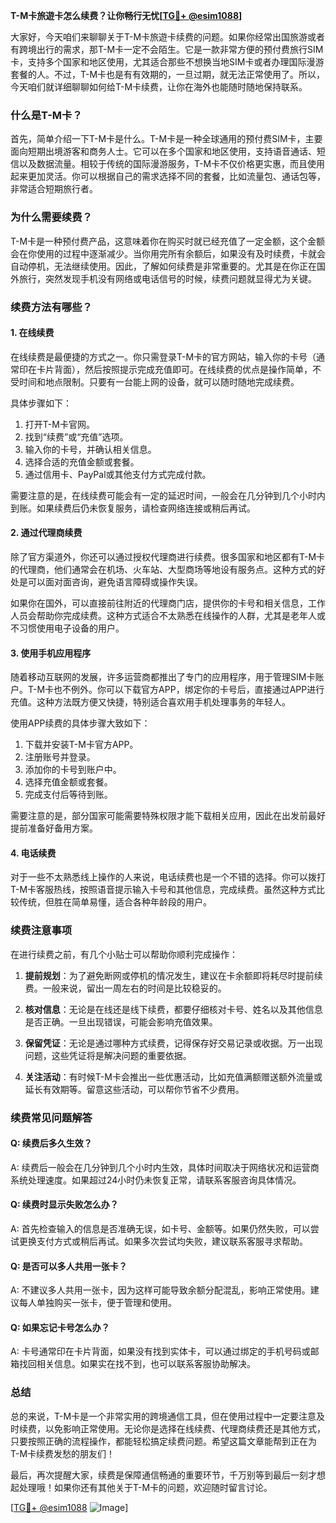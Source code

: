 **T-M卡旅遊卡怎么续费？让你畅行无忧[[TG💪+ @esim1088](https://t.me/s/esim1088)]**

大家好，今天咱们来聊聊关于T-M卡旅遊卡续费的问题。如果你经常出国旅游或者有跨境出行的需求，那T-M卡一定不会陌生。它是一款非常方便的预付费旅行SIM卡，支持多个国家和地区使用，尤其适合那些不想换当地SIM卡或者办理国际漫游套餐的人。不过，T-M卡也是有有效期的，一旦过期，就无法正常使用了。所以，今天咱们就详细聊聊如何给T-M卡续费，让你在海外也能随时随地保持联系。

### **什么是T-M卡？**

首先，简单介绍一下T-M卡是什么。T-M卡是一种全球通用的预付费SIM卡，主要面向短期出境游客和商务人士。它可以在多个国家和地区使用，支持语音通话、短信以及数据流量。相较于传统的国际漫游服务，T-M卡不仅价格更实惠，而且使用起来更加灵活。你可以根据自己的需求选择不同的套餐，比如流量包、通话包等，非常适合短期旅行者。

### **为什么需要续费？**

T-M卡是一种预付费产品，这意味着你在购买时就已经充值了一定金额，这个金额会在你使用的过程中逐渐减少。当你用完所有余额后，如果没有及时续费，卡就会自动停机，无法继续使用。因此，了解如何续费是非常重要的。尤其是在你正在国外旅行，突然发现手机没有网络或电话信号的时候，续费问题就显得尤为关键。

### **续费方法有哪些？**

#### **1. 在线续费**
在线续费是最便捷的方式之一。你只需登录T-M卡的官方网站，输入你的卡号（通常印在卡片背面），然后按照提示完成充值即可。在线续费的优点是操作简单，不受时间和地点限制。只要有一台能上网的设备，就可以随时随地完成续费。

具体步骤如下：
1. 打开T-M卡官网。
2. 找到“续费”或“充值”选项。
3. 输入你的卡号，并确认相关信息。
4. 选择合适的充值金额或套餐。
5. 通过信用卡、PayPal或其他支付方式完成付款。

需要注意的是，在线续费可能会有一定的延迟时间，一般会在几分钟到几个小时内到账。如果续费后仍未恢复服务，请检查网络连接或稍后再试。

#### **2. 通过代理商续费**
除了官方渠道外，你还可以通过授权代理商进行续费。很多国家和地区都有T-M卡的代理商，他们通常会在机场、火车站、大型商场等地设有服务点。这种方式的好处是可以面对面咨询，避免语言障碍或操作失误。

如果你在国外，可以直接前往附近的代理商门店，提供你的卡号和相关信息，工作人员会帮助你完成续费。这种方式适合不太熟悉在线操作的人群，尤其是老年人或不习惯使用电子设备的用户。

#### **3. 使用手机应用程序**
随着移动互联网的发展，许多运营商都推出了专门的应用程序，用于管理SIM卡账户。T-M卡也不例外。你可以下载官方APP，绑定你的卡号后，直接通过APP进行充值。这种方法既方便又快捷，特别适合喜欢用手机处理事务的年轻人。

使用APP续费的具体步骤大致如下：
1. 下载并安装T-M卡官方APP。
2. 注册账号并登录。
3. 添加你的卡号到账户中。
4. 选择充值金额或套餐。
5. 完成支付后等待到账。

需要注意的是，部分国家可能需要特殊权限才能下载相关应用，因此在出发前最好提前准备好备用方案。

#### **4. 电话续费**
对于一些不太熟悉线上操作的人来说，电话续费也是一个不错的选择。你可以拨打T-M卡客服热线，按照语音提示输入卡号和其他信息，完成续费。虽然这种方式比较传统，但胜在简单易懂，适合各种年龄段的用户。

### **续费注意事项**

在进行续费之前，有几个小贴士可以帮助你顺利完成操作：

1. **提前规划**：为了避免断网或停机的情况发生，建议在卡余额即将耗尽时提前续费。一般来说，留出一周左右的时间是比较稳妥的。

2. **核对信息**：无论是在线还是线下续费，都要仔细核对卡号、姓名以及其他信息是否正确。一旦出现错误，可能会影响充值效果。

3. **保留凭证**：无论是通过哪种方式续费，记得保存好交易记录或收据。万一出现问题，这些凭证将是解决问题的重要依据。

4. **关注活动**：有时候T-M卡会推出一些优惠活动，比如充值满额赠送额外流量或延长有效期等。留意这些活动，可以帮你节省不少费用。

### **续费常见问题解答**

#### **Q: 续费后多久生效？**
A: 续费后一般会在几分钟到几个小时内生效，具体时间取决于网络状况和运营商系统处理速度。如果超过24小时仍未恢复正常，请联系客服咨询具体情况。

#### **Q: 续费时显示失败怎么办？**
A: 首先检查输入的信息是否准确无误，如卡号、金额等。如果仍然失败，可以尝试更换支付方式或稍后再试。如果多次尝试均失败，建议联系客服寻求帮助。

#### **Q: 是否可以多人共用一张卡？**
A: 不建议多人共用一张卡，因为这样可能导致余额分配混乱，影响正常使用。建议每人单独购买一张卡，便于管理和使用。

#### **Q: 如果忘记卡号怎么办？**
A: 卡号通常印在卡片背面，如果没有找到实体卡，可以通过绑定的手机号码或邮箱找回相关信息。如果实在找不到，也可以联系客服协助解决。

### **总结**

总的来说，T-M卡是一个非常实用的跨境通信工具，但在使用过程中一定要注意及时续费，以免影响正常使用。无论你是选择在线续费、代理商续费还是其他方式，只要按照正确的流程操作，都能轻松搞定续费问题。希望这篇文章能帮到正在为T-M卡续费发愁的朋友们！

最后，再次提醒大家，续费是保障通信畅通的重要环节，千万别等到最后一刻才想起处理哦！如果你还有其他关于T-M卡的问题，欢迎随时留言讨论。

[[TG💪+ @esim1088](https://t.me/s/esim1088) ![Image](https://i.postimg.cc/4NQfJmqS/Snipaste-2025-05-13-00-14-12.png)]